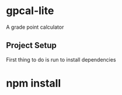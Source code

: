 # gpcal-lite
A grade point calculator

## Project Setup

First thing to do is run to install dependencies
 # npm install
